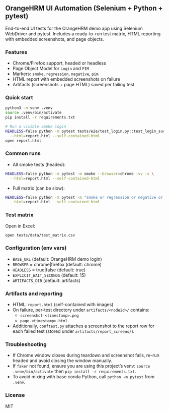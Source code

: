 ## OrangeHRM UI Automation (Selenium + Python + pytest)

End-to-end UI tests for the OrangeHRM demo app using Selenium WebDriver and pytest. Includes a ready-to-run test matrix, HTML reporting with embedded screenshots, and page objects.

### Features
- Chrome/Firefox support, headed or headless
- Page Object Model for `Login` and `PIM`
- Markers: `smoke`, `regression`, `negative`, `pim`
- HTML report with embedded screenshots on failure
- Artifacts (screenshots + page HTML) saved per failing test

### Quick start
```bash
python3 -m venv .venv
source .venv/bin/activate
pip install -r requirements.txt

# Run a visible smoke login
HEADLESS=false python -m pytest tests/e2e/test_login.py::test_login_success --browser=chrome -vv -s \
  --html=report.html --self-contained-html
open report.html
```

### Common runs
- All smoke tests (headed):
```bash
HEADLESS=false python -m pytest -m smoke --browser=chrome -vv -s \
  --html=report.html --self-contained-html
```
- Full matrix (can be slow):
```bash
HEADLESS=false python -m pytest -m "smoke or regression or negative or pim" --browser=chrome -vv -s \
  --html=report.html --self-contained-html
```

### Test matrix
Open in Excel:
```bash
open tests/data/test_matrix.csv
```

### Configuration (env vars)
- `BASE_URL` (default: OrangeHRM demo login)
- `BROWSER` = chrome|firefox (default: chrome)
- `HEADLESS` = true|false (default: true)
- `EXPLICIT_WAIT_SECONDS` (default: 15)
- `ARTIFACTS_DIR` (default: artifacts)

### Artifacts and reporting
- HTML: `report.html` (self-contained with images)
- On failure, per-test directory under `artifacts/<nodeid>/` contains:
  - `screenshot-<timestamp>.png`
  - `page-<timestamp>.html`
- Additionally, `conftest.py` attaches a screenshot to the report row for each failed test (stored under `artifacts/report_screens/`).

### Troubleshooting
- If Chrome window closes during teardown and screenshot fails, re-run headed and avoid closing the window manually.
- If `faker` not found, ensure you are using this project’s venv: `source .venv/bin/activate` then `pip install -r requirements.txt`.
- To avoid mixing with base conda Python, call `python -m pytest` from `.venv`.

### License
MIT
